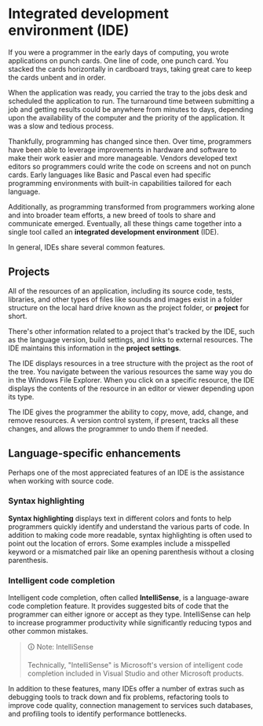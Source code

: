 # Integrated development environment (IDE)

If you were a programmer in the early days of computing, you wrote applications on punch cards. One line of code, one punch card. You stacked the cards horizontally in cardboard trays, taking great care to keep the cards unbent and in order.

When the application was ready, you carried the tray to the jobs desk and scheduled the application to run. The turnaround time between submitting a job and getting results could be anywhere from minutes to days, depending upon the availability of the computer and the priority of the application. It was a slow and tedious process.

Thankfully, programming has changed since then. Over time, programmers have been able to leverage improvements in hardware and software to make their work easier and more manageable. Vendors developed text editors so programmers could write the code on screens and not on punch cards. Early languages like Basic and Pascal even had specific programming environments with built-in capabilities tailored for each language.

Additionally, as programming transformed from programmers working alone and into broader team efforts, a new breed of tools to share and communicate emerged. Eventually, all these things came together into a single tool called an **integrated development environment** (IDE).

In general, IDEs share several common features.

## Projects

All of the resources of an application, including its source code, tests, libraries, and other types of files like sounds and images exist in a folder structure on the local hard drive known as the project folder, or **project** for short.

There's other information related to a project that's tracked by the IDE, such as the language version, build settings, and links to external resources. The IDE maintains this information in the **project settings**.

The IDE displays resources in a tree structure with the project as the root of the tree. You navigate between the various resources the same way you do in the Windows File Explorer. When you click on a specific resource, the IDE displays the contents of the resource in an editor or viewer depending upon its type.

The IDE gives the programmer the ability to copy, move, add, change, and remove resources. A version control system, if present, tracks all these changes, and allows the programmer to undo them if needed.

## Language-specific enhancements

Perhaps one of the most appreciated features of an IDE is the assistance when working with source code.

### Syntax highlighting

**Syntax highlighting** displays text in different colors and fonts to help programmers quickly identify and understand the various parts of code. In addition to making code more readable, syntax highlighting is often used to point out the location of errors. Some examples include a misspelled keyword or a mismatched pair like an opening parenthesis without a closing parenthesis.

### Intelligent code completion

Intelligent code completion, often called **IntelliSense**, is a language-aware code completion feature. It provides suggested bits of code that the programmer can either ignore or accept as they type. IntelliSense can help to increase programmer productivity while significantly reducing typos and other common mistakes.

>🛈 Note: IntelliSense
>
>Technically, "IntelliSense" is Microsoft's version of intelligent code completion included in Visual Studio and other Microsoft products.

In addition to these features, many IDEs offer a number of extras such as debugging tools to track down and fix problems, refactoring tools to improve code quality, connection management to services such databases, and profiling tools to identify performance bottlenecks.
